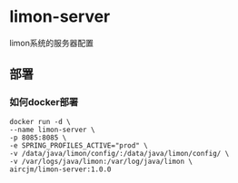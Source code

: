# limon-server
limon系统的服务器配置

## 部署
### 如何docker部署
```shell
docker run -d \
--name limon-server \
-p 8085:8085 \
-e SPRING_PROFILES_ACTIVE="prod" \
-v /data/java/limon/config/:/data/java/limon/config/ \
-v /var/logs/java/limon:/var/log/java/limon \
aircjm/limon-server:1.0.0
```

